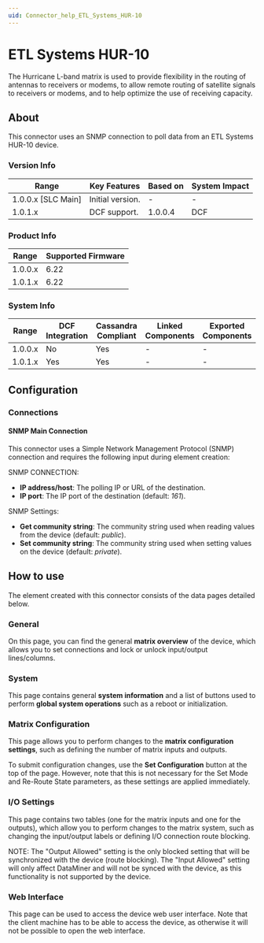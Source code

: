 ```yaml
---
uid: Connector_help_ETL_Systems_HUR-10
---
```


# ETL Systems HUR-10

The Hurricane L-band matrix is used to provide flexibility in the routing of antennas to receivers or modems, to allow remote routing of satellite signals to receivers or modems, and to help optimize the use of receiving capacity.

## About

This connector uses an SNMP connection to poll data from an ETL Systems HUR-10 device.

### Version Info

| Range                | Key Features     | Based on     | System Impact     |
|----------------------|------------------|--------------|-------------------|
| 1.0.0.x \[SLC Main\] | Initial version. | \-           | \-                |
| 1.0.1.x              | DCF support.     | 1.0.0.4      | DCF               |

### Product Info

| Range     | Supported Firmware     |
|-----------|------------------------|
| 1.0.0.x   | 6.22                   |
| 1.0.1.x   | 6.22                   |

### System Info

| Range     | DCF Integration     | Cassandra Compliant     | Linked Components     | Exported Components     |
|-----------|---------------------|-------------------------|-----------------------|-------------------------|
| 1.0.0.x   | No                  | Yes                     | \-                    | \-                      |
| 1.0.1.x   | Yes                 | Yes                     | \-                    | \-                      |

## Configuration

### Connections

#### SNMP Main Connection

This connector uses a Simple Network Management Protocol (SNMP) connection and requires the following input during element creation:

SNMP CONNECTION:

- **IP address/host**: The polling IP or URL of the destination.
- **IP port**: The IP port of the destination (default: *161*).

SNMP Settings:

- **Get community string**: The community string used when reading values from the device (default: *public*).
- **Set community string**: The community string used when setting values on the device (default: *private*).

## How to use

The element created with this connector consists of the data pages detailed below.

### General

On this page, you can find the general **matrix overview** of the device, which allows you to set connections and lock or unlock input/output lines/columns.

### System

This page contains general **system information** and a list of buttons used to perform **global system operations** such as a reboot or initialization.

### Matrix Configuration

This page allows you to perform changes to the **matrix configuration settings**, such as defining the number of matrix inputs and outputs.

To submit configuration changes, use the **Set Configuration** button at the top of the page. However, note that this is not necessary for the Set Mode and Re-Route State parameters, as these settings are applied immediately.

### I/O Settings

This page contains two tables (one for the matrix inputs and one for the outputs), which allow you to perform changes to the matrix system, such as changing the input/output labels or defining I/O connection route blocking.

NOTE: The "Output Allowed" setting is the only blocked setting that will be synchronized with the device (route blocking). The "Input Allowed" setting will only affect DataMiner and will not be synced with the device, as this functionality is not supported by the device.

### Web Interface

This page can be used to access the device web user interface. Note that the client machine has to be able to access the device, as otherwise it will not be possible to open the web interface.
